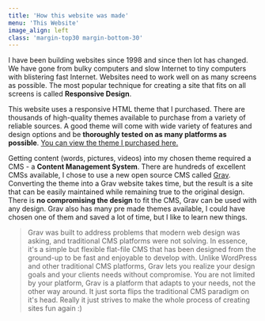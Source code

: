 ```yaml
---
title: 'How this website was made'
menu: 'This Website'
image_align: left
class: 'margin-top30 margin-bottom-30'
---
```


 	


I have been building websites since 1998 and since then lot has changed.  We have gone from bulky computers and slow Internet to tiny computers with blistering fast Internet. Websites need to work well on as many screens as possible.  The most popular technique for creating a site that fits on all screens is called **Responsive Design**.

This website uses a responsive HTML theme that I purchased.  There are thousands of high-quality themes available to purchase from a variety of reliable sources. A good theme will come with wide variety of features and design options and be **thoroughly tested on as many platforms as possible**. [You can view the theme I purchased here.](https://wrapbootstrap.com/theme/epona-responsive-website-template-WB0464P7N)

Getting content (words, pictures, videos) into my chosen theme required a CMS - a **Content Management System**.  There are hundreds of excellent CMSs available, I chose to use a new open source CMS called [Grav](http://www.getgrav.org). Converting the theme into a Grav website takes time, but the result is a site that can be easily maintained while remaining true to the original design.  There is **no compromising the design** to fit the CMS, Grav can be used with any design.  Grav also has many pre made themes available, I could have chosen one of them and saved a lot of time, but I like to learn new things.

> Grav was built to address problems that modern web design was asking, and traditional CMS platforms were not solving. In essence, it's a simple but flexible flat-file CMS that has been designed from the ground-up to be fast and enjoyable to develop with. Unlike WordPress and other traditional CMS platforms, Grav lets you realize your design goals and your clients needs without compromise. You are not limited by your platform, Grav is a platform that adapts to your needs, not the other way around. It just sorta flips the traditional CMS paradigm on it's head. Really it just strives to make the whole process of creating sites fun again :)